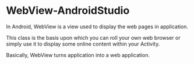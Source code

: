 # WebView-AndroidStudio
In Android, WebView is a view used to display the web pages in application. 

This class is the basis upon which you can roll your own web browser or simply use it to display some online content within your Activity.

Basically, WebView turns application into a web application.

